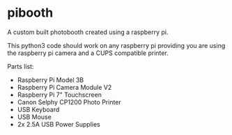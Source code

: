 # pibooth

A custom built photobooth created using a raspberry pi.

This python3 code should work on any raspberry pi providing you are using the raspberry pi camera and a CUPS compatible printer.


Parts list:
* Raspberry Pi Model 3B
* Raspberry Pi Camera Module V2
* Raspberry Pi 7" Touchscreen
* Canon Selphy CP1200 Photo Printer
* USB Keyboard
* USB Mouse
* 2x 2.5A USB Power Supplies
